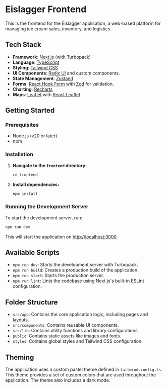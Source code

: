 # Eislagger Frontend

This is the frontend for the Eislagger application, a web-based platform for managing ice cream sales, inventory, and logistics.

## Tech Stack

-   **Framework**: [Next.js](https://nextjs.org/) (with Turbopack)
-   **Language**: [TypeScript](https://www.typescriptlang.org/)
-   **Styling**: [Tailwind CSS](https://tailwindcss.com/)
-   **UI Components**: [Radix UI](https://www.radix-ui.com/) and custom components.
-   **State Management**: [Zustand](https://github.com/pmndrs/zustand)
-   **Forms**: [React Hook Form](https://react-hook-form.com/) with [Zod](https://zod.dev/) for validation.
-   **Charting**: [Recharts](https://recharts.org/)
-   **Maps**: [Leaflet](https://leafletjs.com/) with [React Leaflet](https://react-leaflet.js.org/)

## Getting Started

### Prerequisites

-   Node.js (v20 or later)
-   npm

### Installation

1.  **Navigate to the `frontend` directory:**

    ```bash
    cd frontend
    ```

2.  **Install dependencies:**

    ```bash
    npm install
    ```

### Running the Development Server

To start the development server, run:

```bash
npm run dev
```

This will start the application on [http://localhost:3000](http://localhost:3000).

## Available Scripts

-   `npm run dev`: Starts the development server with Turbopack.
-   `npm run build`: Creates a production build of the application.
-   `npm run start`: Starts the production server.
-   `npm run lint`: Lints the codebase using Next.js's built-in ESLint configuration.

## Folder Structure

-   `src/app`: Contains the core application logic, including pages and layouts.
-   `src/components`: Contains reusable UI components.
-   `src/lib`: Contains utility functions and library configurations.
-   `public`: Contains static assets like images and fonts.
-   `styles`: Contains global styles and Tailwind CSS configuration.

## Theming

The application uses a custom pastel theme defined in `tailwind.config.ts`. This theme provides a set of custom colors that are used throughout the application. The theme also includes a dark mode.

